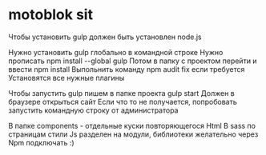 # motoblok sit

Чтобы установить gulp должен быть установлен node.js

Нужно установить gulp глобально в командной строке 
Нужно прописать 
npm install --global gulp
Потом в папку с проектом перейти и ввести npm install 
Выпольнить команду npm audit fix если требуется
Установятся все нужные плагины 

Чтобы запустить gulp пишем в папке проекта gulp start
Должен в браузере открыться сайт
Если что то не получается, попробовать запустить командную строку от администратора


В папке components - отдельные куски повторяющегося Html
В sass  по страницам стили
Js разделен на модули, библиотеки желательно через Npm подключать :)
